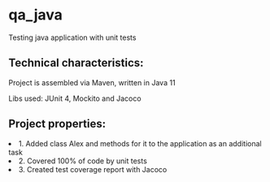 # qa_java
Testing java application with unit tests
## Technical characteristics:
<p> Project is assembled via Maven, written in Java 11
<p> Libs used: JUnit 4, Mockito and Jacoco 

## Project properties:
<li> 1. Added class Alex and methods for it to the application as an additional task
<li> 2. Covered 100% of code by unit tests
<li> 3. Created test coverage report with Jacoco

